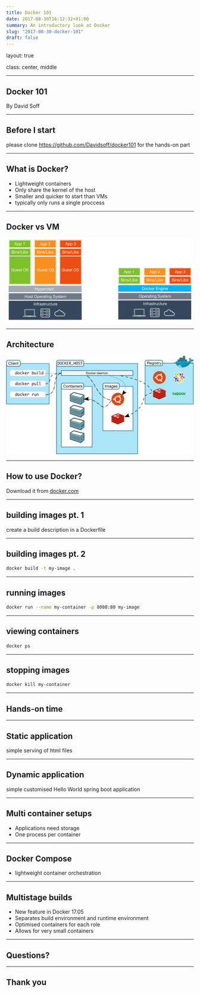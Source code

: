 ```yaml
---
title: Docker 101
date: 2017-08-30T16:12:32+01:00
summary: An introductory look at Docker
slug: "2017-08-30-docker-101"
draft: false
---
```


layout: true

class: center, middle

---

## Docker 101

By David Soff

---

## Before I start

please clone <https://github.com/Davidsoff/docker101> for the hands-on part

---

## What is Docker?

- Lightweight containers
- Only share the kernel of the host
- Smaller and quicker to start than VMs
- typically only runs a single proccess

---

## Docker vs VM

 ![vs vm](docker-vm-container.png)

---

## Architecture

 ![architecture](architecture.svg)

---

## How to use Docker?

 Download it from [docker.com](https://www.docker.com/community-edition)

---

## building images pt. 1

create a build description in a Dockerfile

---

## building images pt. 2

```bash
docker build -t my-image .
```

---

## running images

```bash
docker run --name my-container -p 8080:80 my-image
```

---

## viewing containers

```bash
docker ps
```

---

## stopping images

```bash
docker kill my-container
```

---

## Hands-on time

---

## Static application

simple serving of html files

---

## Dynamic application

simple customised Hello World spring boot application

---

## Multi container setups

- Applications need storage
- One process per container

---

## Docker Compose

- lightweight container orchestration

---

## Multistage builds

- New feature in Docker 17.05
- Separates build environment and runtime environment
- Optimised containers for each role
- Allows for very small containers

---

## Questions?

---

## Thank you
